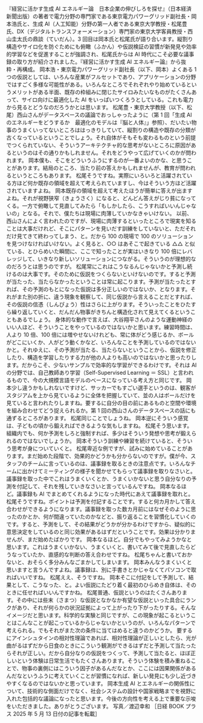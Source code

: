 ###

『経営に活かす生成 AI エネルギー論　日本企業の伸びしろを探せ』（日本経済新聞出版）の著者で電力分野の専門家である東京電力パワーグリッド副社長・岡本浩氏と、生成 AI（人工知能）分野の第一人者である東京大学教授・松尾豊氏、DX（デジタルトランスフォーメーション）専門家の東京大学客員教授・西山圭太氏の鼎談（ていだん）。3 回目は岡本氏と松尾氏が語り合います。縦割り構造やサイロ化を防ぐためにも俯瞰（ふかん）や仮説検証の習慣が新発見や効率的学習などを促進することが強調され、松尾氏からは AI 時代にこそ必要な議事録の取り方が紹介されました。『経営に活かす生成 AI エネルギー論』から抜粋・再構成。
岡本浩・東京電力パワーグリッド副社長（以下、岡本）よくある 1 つの仮説としては、いろんな産業がフルセットであり、アプリケーションの分野ではすごく多様な可能性がある。いろんなところでそれぞれやり始めているというメリットがある半面、既存の枠組みに閉じたサイロみたいなものがたくさんあって、サイロ向けに最適化した AI をいっぱいつくろうとしている。これも電力から見るとどうなのだろうかとは思います。
松尾豊・東京大学教授（以下、松尾）西山さんがデータスペースの議論でおっしゃったように（第 1 回「生成 AI のエネルギーをどうするか　最適化のモデルは『脳と人体』」参照）、だいたい物事のうまくいってないところははっきりしていて、縦割りの構造や既存の分類が古くなっているということでしょう。それ自体がそもそも変わるものという前提でつくられていない、そういうアーキテクチャ的な思考がないところに原因があるというのはその通りかもしれません。それをどうやって広げていくのかが問われます。
岡本僕も、そこをどういうふうにするのが一番よいのかな、と思うことがあります。結局のところ、当たり前の答えかもしれませんが、教育が問われるというところもあります。
松尾そうですね。実際にいろいろと活躍されている方ほど何か既存の領域を超えて考えられていますし、今はそういう方ほど活躍されていますよね。
岡本既存の領域を超えて考えたほうが簡単に答えが出ますよね。それが視野狭窄（きょうさく）になると、どんどん答えがじり貧になってくる。一方で俯瞰して見直してみたら「もしかしたら、こうすればいいんじゃないの」となる。それで、僕たちは現場に肉薄していかなきゃいけない。
以前、西山さんによく言われたのですが、現場に肉薄するといったところで現実を知ることは大事だけれど、そこにパターンを見いだす訓練をしていないと、ただそれだけ見てきて終わってしまう、と。だから 100 の現場で 100 のソリューションを見つけなければいけない。よく見ると、○○ はあそこで起きている △△ と似ている、とひらめいた瞬間に、ここで知ったことが実はいきなり 100 倍にレバレッジして、いきなり新しいソリューションにつながる。そういうのが理想的なのだろうとは思うのですが。
松尾常にこれはこうなるんじゃないかと予測し続けるのは大事です。そのために仮説をつくらないといけないのです。すると予測が当たった、当たらなかったということは常に起こります。予測が当たったとすれば、その予測のもとになった仮説は多分正しいのではないか、となります。それがまた別の折に、違う現象を観察して、同じ仮説から言えることだとすれば、その仮説の信憑（しんぴょう）性はさらに上がります。そういったことをひたすら繰り返していくと、だんだん物事がきちんと構造化されて見えてくるということもあるでしょう。
身体的な動作で言えば、大谷翔平さんのような運動神経のいい人ほど、そういうことをやっているのではないかと思います。練習時間は、人より 10 倍、100 倍には増やせないけれども、常に体がどう感じるか、ボールがどこにいくか、人がどう動くかなど、いろんなことを予測しているのではないかと。それゆえに、その予測が当たる、当たらないということから、仮説を修正したり、構造を学習したりする力が他の人よりも高いのではないかと思ったりします。だからこそ、少ないサンプルで効率的な学習ができるわけです。それは AI の分野では、自己教師あり学習（Self-Supervised Learning ＝ SSL）と言われるもので、今の大規模言語モデルのベースになっている考え方と同じです。
岡本少し違うかもしれないですけど、サッカーでもすごい選手というのは、観客がスタジアムを上から見ているように全体を把握していて、並の人はボールだけを見ていると言われたりしますね。要するに自分の目の前にあるものと空間や環境を組み合わせてどう捉えられるか。第 1 回の西山さんのデータスペースの話にも通ずるところがあります。
松尾同じことでしょうね。
岡本逆にそういう感覚は、子どもの頃から鍛えればできるような気もしますね。
松尾そう思います。組織内でも、何か予測をしろと強制すれば、多少はそういう発想や思考が鍛えられるのではないでしょうか。
岡本そういう訓練や練習を続けていると、そういう思考が身についていくと。
松尾卑近な例ですが、試みに始めていることがあります。まだ始めた段階で、効果的かどうかも分からないのですが。僕が今、スタッフのチームに言っているのは、議事録を取るときの注意点です。いろんなチームに出かけてミーティングの様子を聞かせてもらって議事録を取りなさいと。議事録を取った中でこれはうまくいくとか、うまくいかないと思う自分なりの予測を付記して、それを残していきなさいと言っているんですね。
岡本なるほど。議事録も AI でまとめてくれるようになった時代にあえて議事録を取れと。
松尾そうですね。ポイントは予測を付記することです。すると何カ月かして答え合わせができるようになります。議事録を取った数カ月前にはなぜそのように思ったのかとか、何が間違っていたのかなどと、振り返ることを習慣化していくのです。すると、予測をして、その結果がどうかが分かるわけですから、疑似的に意思決定をしているのと同じ効果があるはずだということです。効果は分かりませんが、まだ始めたばかりです。
岡本なるほど。自分でもやってみようかなと思います。これはうまくいかない、うまくいくと、書いてみて後で見直したらどうなっていたか、直感的な判断の答え合わせですね。
松尾ちゃんと書いておかないと、おそらく多分みんなごまかしてしまいます。
岡本みんなうまくいくと思いますと言うんですよね。議事録は、別に手書きとかじゃなくてパソコンで取ればいいですね。
松尾ええ、そうですね。
岡本そこに付記をして予測して、結果として、こうなった、と。よい仮説にたどり着く最初のひらめき自体は、そのときに任せればいいんですかね。
松尾普通、仮説というのはたくさんあります。その中には些末（さまつ）な仮説となかなか有望な仮説といった具合にランクがあり、それが何らかの状況証拠によって上がったり下がったりする。そんなイメージだと思います。科学的な実験と同じですが、この現象が起こるということはこんなことが起こっているからじゃないかというのが、いろんなパターンで考えられる。でもそれがまた次の条件に当てはめると違うのかどうか。
要するにアインシュタインの相対性理論であれば、相対性理論が正しいとしたら、光が曲がるはずだから日食のときにこういう観測ができるはずだと予測して当たったらそれが正しい。だから自分なりの仮説をつくって、予測して当たると、ほぼ正しいという体験は日常生活でもたくさんあります。そういう体験を積み重ねることで、物事の裏側にはこういう因子があるんだなとか、ここには因果関係があるんだなというふうに考えていくことが習慣になれば、新しい発見にも少し近づきやすくなるのではないかと思っています。
岡本生成 AI とエネルギーの関係性について、技術的な側面だけでなく、社会システムの設計や国家戦略までを視野に入れた包括的な議論になったと思います。今後の方向性を考える上で重要な示唆をいただきました。ありがとうございます。
写真／渡辺幸和
［日経 BOOK プラス 2025 年 5 月 13 日付の記事を転載］
